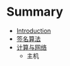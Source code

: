 # Summary

* [Introduction](README.md)
* [签名算法](chapter1.md)
* [计算与网络](ji_suan_yu_wang_luo.md)
   * 主机

